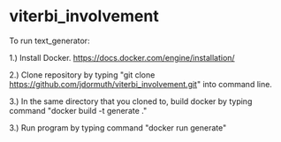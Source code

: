 # viterbi_involvement
To run text_generator:

1.) Install Docker. https://docs.docker.com/engine/installation/

2.) Clone repository by typing "git clone https://github.com/jdormuth/viterbi_involvement.git" into command line.

3.) In the same directory that you cloned to, build docker by typing command "docker build -t generate ."

3.) Run program by typing command "docker run generate"

